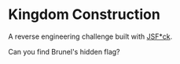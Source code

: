 # Kingdom Construction

A reverse engineering challenge built with [JSF*ck](https://en.wikipedia.org/wiki/JSFuck).

Can you find Brunel's hidden flag?
